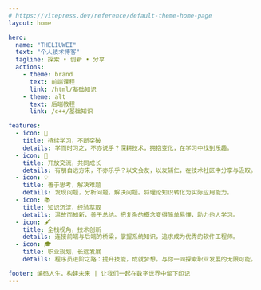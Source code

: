 ```yaml
---
# https://vitepress.dev/reference/default-theme-home-page
layout: home

hero:
  name: "THELIUWEI"
  text: "个人技术博客"
  tagline: 探索 • 创新 • 分享
  actions:
    - theme: brand
      text: 前端课程
      link: /html/基础知识
    - theme: alt
      text: 后端教程
      link: /c++/基础知识

features:
  - icon: 🚀
    title: 持续学习，不断突破
    details: 学而时习之，不亦说乎？深耕技术，拥抱变化，在学习中找到乐趣。
  - icon: 🤝
    title: 开放交流，共同成长
    details: 有朋自远方来，不亦乐乎？以文会友，以友辅仁，在技术社区中分享与汲取。
  - icon: 💡
    title: 善于思考，解决难题
    details: 发现问题，分析问题，解决问题。将理论知识转化为实际应用能力。
  - icon: 📚
    title: 知识沉淀，经验萃取
    details: 温故而知新，善于总结。把复杂的概念变得简单易懂，助力他人学习。
  - icon: 🖋️
    title: 全栈视角，技术创新
    details: 连接前端与后端的桥梁，掌握系统知识，追求成为优秀的软件工程师。
  - icon: 🎓
    title: 职业规划，长远发展
    details: 程序员进阶之路：提升技能，成就梦想。与你一同探索职业发展的无限可能。

footer: 编码人生，构建未来 | 让我们一起在数字世界中留下印记
---
```

